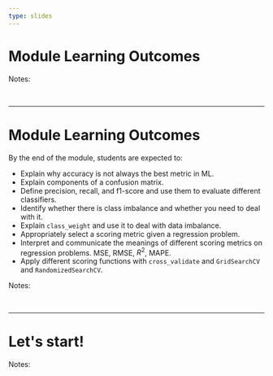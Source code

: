 ```yaml
---
type: slides
---
```


# Module Learning Outcomes

Notes:

<br>

---

# Module Learning Outcomes

By the end of the module, students are expected to:

- Explain why accuracy is not always the best metric in ML.
- Explain components of a confusion matrix.
- Define precision, recall, and f1-score and use them to evaluate different classifiers.
- Identify whether there is class imbalance and whether you need to deal with it.
- Explain `class_weight` and use it to deal with data imbalance.
- Appropriately select a scoring metric given a regression problem.
- Interpret and communicate the meanings of different scoring metrics on regression problems. MSE, RMSE, $R^2$, MAPE.
- Apply different scoring functions with `cross_validate` and `GridSearchCV` and `RandomizedSearchCV`.


Notes: 

<br>

---

# Let's start!

Notes:

<br>